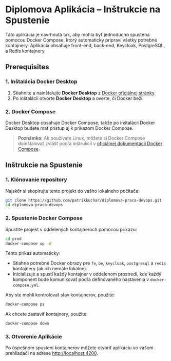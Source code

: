 # Diplomova Aplikácia – Inštrukcie na Spustenie

Táto aplikácia je navrhnutá tak, aby mohla byť jednoducho spustená pomocou Docker Compose, ktorý automaticky pripraví všetky potrebné kontajnery. Aplikácia obsahuje front-end, back-end, Keycloak, PostgreSQL, a Redis kontajnery.

## Prerequisites

### 1. Inštalácia Docker Desktop

1. Stiahnite a nainštalujte **Docker Desktop** z [Docker oficiálnej stránky](https://www.docker.com/products/docker-desktop/).
2. Po inštalácii otvorte **Docker Desktop** a overte, či Docker beží.

### 2. Docker Compose

Docker Desktop obsahuje Docker Compose, takže po inštalácii Docker Desktop budete mať prístup aj k príkazom Docker Compose.

> **Poznámka:** Ak používate Linux, môžete si Docker Compose doinštalovať zvlášť podľa inštrukcií v [oficiálnej dokumentácii Docker Compose](https://docs.docker.com/compose/install/).

## Inštrukcie na Spustenie

### 1. Klónovanie repository  
Najskôr si skopírujte tento projekt do vášho lokálneho počítača:
```bash
git clone https://github.com/patrikkuchar/diplomova-praca-devops.git
cd diplomova-praca-devops
 ```

### 2. Spustenie Docker Compose

Spustite projekt v oddelených kontajneroch pomocou príkazu:

```bash
cd prod
docker-compose up -d
```

Tento príkaz automaticky:

- Stiahne potrebné Docker obrazy pre `fe`, `be`, `keycloak`, `postgresql` a `redis` kontajnery (ak ich nemáte lokálne).
- Inicializuje a spustí každý kontajner v oddelenom prostredí, kde každý komponent bude komunikovať podľa definovaného nastavenia v `docker-compose.yml`.

Aby ste mohli kontrolovať stav kontajnerov, použite:

```bash
docker-compose ps
```

Ak chcete zastaviť kontajnery, použite:

```bash
docker-compose down
```

### 3. Otvorenie Aplikácie

Po úspešnom spustení kontajnerov môžete otvoriť aplikáciu vo vašom prehliadači na adrese [http://localhost:4200](http://localhost:4200).